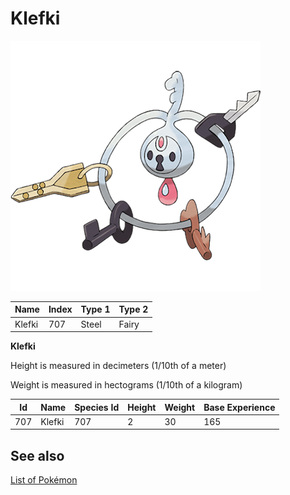 # Klefki


![Klefki](images/707.png)

| **Name** | **Index** | **Type 1** | **Type 2** |
|----|----|----|----|
| Klefki | 707 | Steel | Fairy  |

**Klefki** 


Height is measured in decimeters (1/10th of a meter)

Weight is measured in hectograms (1/10th of a kilogram)

| **Id** | **Name** | **Species Id** | **Height** | **Weight** | **Base Experience** |
|--------|----------|----------------|------------|------------|---------------------|
| 707 | Klefki | 707 | 2 | 30 | 165 |


## See also

[List of Pokémon](../pokemon.md)
